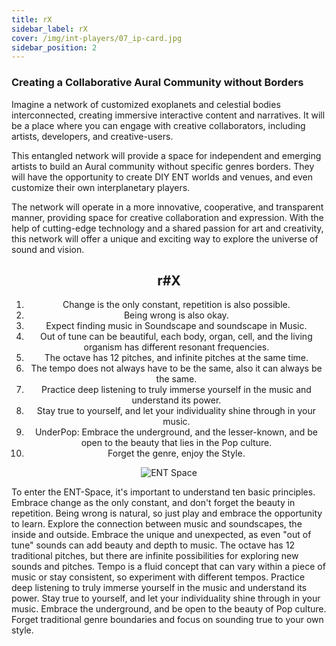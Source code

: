 ```yaml
---
title: rX
sidebar_label: rX
cover: /img/int-players/07_ip-card.jpg
sidebar_position: 2
---
```



### Creating a Collaborative Aural Community without Borders

Imagine a network of customized exoplanets and celestial bodies interconnected, creating immersive interactive content and narratives. It will be a place where you can engage with creative collaborators, including artists, developers, and creative-users.

This entangled network will provide a space for independent and emerging artists to build an Aural community without specific genres borders. They will have the opportunity to create DIY ENT worlds and venues, and even customize their own interplanetary players.

The network will operate in a more innovative, cooperative, and transparent manner, providing space for creative collaboration and expression. With the help of cutting-edge technology and a shared passion for art and creativity, this network will offer a unique and exciting way to explore the universe of sound and vision.

<center>
<h2> r#X </h2>

1. Change is the only constant, repetition is also possible.<br />
2. Being wrong is also okay. <br />
3. Expect finding music in Soundscape and soundscape in Music. <br />
4. Out of tune can be beautiful, each body, organ, cell, and the living organism has different resonant frequencies. <br />
5. The octave has 12 pitches, and infinite pitches at the same time. <br />
6. The tempo does not always have to be the same, also it can always be the same. <br />
7. Practice deep listening to truly immerse yourself in the music and understand its power. <br />
8. Stay true to yourself, and let your individuality shine through in your music. <br />
9. UnderPop: Embrace the underground, and the lesser-known, and be open to the beauty that lies in the Pop culture.<br />
10. Forget the genre, enjoy the Style. <br />

![ENT Space](/img/int-players/02_rx.png "ENT Space")

</center>

To enter the ENT-Space, it's important to understand ten basic principles. Embrace change as the only constant, and don't forget the beauty in repetition. Being wrong is natural, so just play and embrace the opportunity to learn. Explore the connection between music and soundscapes, the inside and outside. Embrace the unique and unexpected, as even "out of tune" sounds can add beauty and depth to music. The octave has 12 traditional pitches, but there are infinite possibilities for exploring new sounds and pitches. Tempo is a fluid concept that can vary within a piece of music or stay consistent, so experiment with different tempos. Practice deep listening to truly immerse yourself in the music and understand its power. Stay true to yourself, and let your individuality shine through in your music. Embrace the underground, and be open to the beauty of Pop culture. Forget traditional genre boundaries and focus on sounding true to your own style.